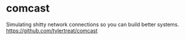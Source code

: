 # comcast
Simulating shitty network connections so you can build better systems.
https://github.com/tylertreat/comcast

